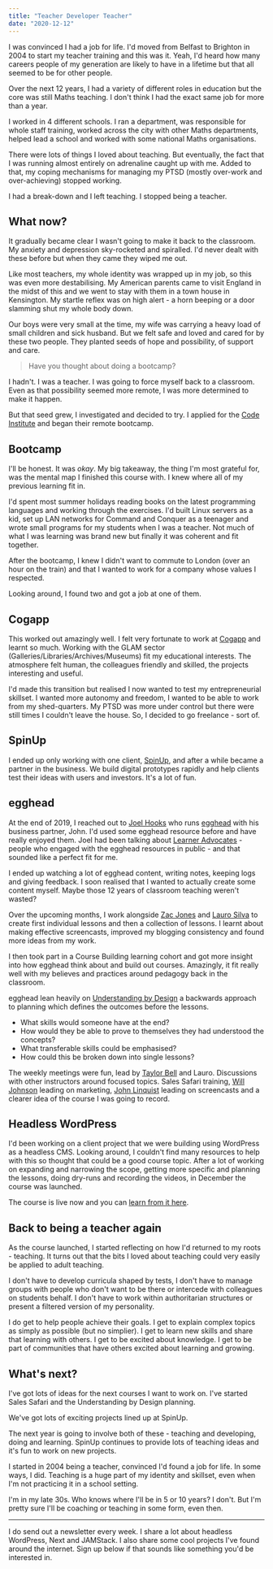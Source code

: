 ```yaml
---
title: "Teacher Developer Teacher"
date: "2020-12-12"
---
```


I was convinced I had a job for life. I'd moved from Belfast to Brighton in 2004 to start my teacher training and this was it. Yeah, I'd heard how many careers people of my generation are likely to have in a lifetime but that all seemed to be for other people.

Over the next 12 years, I had a variety of different roles in education but the core was still Maths teaching. I don't think I had the exact same job for more than a year.

I worked in 4 different schools. I ran a department, was responsible for whole staff training, worked across the city with other Maths departments, helped lead a school and worked with some national Maths organisations.

There were lots of things I loved about teaching. But eventually, the fact that I was running almost entirely on adrenaline caught up with me. Added to that, my coping mechanisms for managing my PTSD (mostly over-work and over-achieving) stopped working.

I had a break-down and I left teaching. I stopped being a teacher.

## What now?

It gradually became clear I wasn't going to make it back to the classroom. My anxiety and depression sky-rocketed and spiralled. I'd never dealt with these before but when they came they wiped me out.

Like most teachers, my whole identity was wrapped up in my job, so this was even more destabilising. My American parents came to visit England in the midst of this and we went to stay with them in a town house in Kensington. My startle reflex was on high alert - a horn beeping or a door slamming shut my whole body down.

Our boys were very small at the time, my wife was carrying a heavy load of small children and sick husband. But we felt safe and loved and cared for by these two people. They planted seeds of hope and possibility, of support and care.

> Have you thought about doing a bootcamp?

I hadn't. I was a teacher. I was going to force myself back to a classroom. Even as that possibility seemed more remote, I was more determined to make it happen.

But that seed grew, I investigated and decided to try. I applied for the [Code Institute](https://codeinstitute.net/) and began their remote bootcamp.

## Bootcamp

I'll be honest. It was _okay_. My big takeaway, the thing I'm most grateful for, was the mental map I finished this course with. I knew where all of my previous learning fit in.

I'd spent most summer holidays reading books on the latest programming languages and working through the exercises. I'd built Linux servers as a kid, set up LAN networks for Command and Conquer as a teenager and wrote small programs for my students when I was a teacher. Not much of what I was learning was brand new but finally it was coherent and fit together.

After the bootcamp, I knew I didn't want to commute to London (over an hour on the train) and that I wanted to work for a company whose values I respected.

Looking around, I found two and got a job at one of them.

## Cogapp

This worked out amazingly well. I felt very fortunate to work at [Cogapp](https://www.cogapp.com) and learnt so much. Working with the GLAM sector (Galleries/Libraries/Archives/Museums) fit my educational interests. The atmosphere felt human, the colleagues friendly and skilled, the projects interesting and useful.

I'd made this transition but realised I now wanted to test my entrepreneurial skillset. I wanted more autonomy and freedom, I wanted to be able to work from my shed-quarters. My PTSD was more under control but there were still times I couldn't leave the house. So, I decided to go freelance - sort of.

## SpinUp

I ended up only working with one client, [SpinUp](https://spin-up.io), and after a while became a partner in the business. We build digital prototypes rapidly and help clients test their ideas with users and investors. It's a lot of fun.

## egghead

At the end of 2019, I reached out to [Joel Hooks](https://twitter.com/jhooks) who runs [egghead](https://egghead.io) with his business partner, John. I'd used some egghead resource before and have really enjoyed them. Joel had been talking about [Learner Advocates](https://howtoegghead.com/advocate/) - people who engaged with the egghead resources in public - and that sounded like a perfect fit for me.

I ended up watching a lot of egghead content, writing notes, keeping logs and giving feedback. I soon realised that I wanted to actually create some content myself. Maybe those 12 years of classroom teaching weren't wasted?

Over the upcoming months, I work alongside [Zac Jones](https://twitter.com/zacjones93) and [Lauro Silva](https://twitter.com/laurosilvacom) to create first individual lessons and then a collection of lessons. I learnt about making effective screencasts, improved my blogging consistency and found more ideas from my work.

I then took part in a Course Building learning cohort and got more insight into how egghead think about and build out courses. Amazingly, it fit really well with my believes and practices around pedagogy back in the classroom.

egghead lean heavily on [Understanding by Design](https://cft.vanderbilt.edu/guides-sub-pages/understanding-by-design/) a backwards approach to planning which defines the outcomes before the lessons.

- What skills would someone have at the end?
- How would they be able to prove to themselves they had understood the concepts?
- What transferable skills could be emphasised?
- How could this be broken down into single lessons?

The weekly meetings were fun, lead by [Taylor Bell](https://twitter.com/taylorbell) and Lauro. Discussions with other instructors around focused topics. Sales Safari training, [Will Johnson](https://twitter.com/willjohnsonio) leading on marketing, [John Linquist](https://twitter.com/johnlindquist) leading on screencasts and a clearer idea of the course I was going to record.

## Headless WordPress

I'd been working on a client project that we were building using WordPress as a headless CMS. Looking around, I couldn't find many resources to help with this so thought that could be a good course topic. After a lot of working on expanding and narrowing the scope, getting more specific and planning the lessons, doing dry-runs and recording the videos, in December the course was launched.

The course is live now and you can [learn from it here](https://egghead.io/playlists/headless-wordpress-4a14).

## Back to being a teacher again

As the course launched, I started reflecting on how I'd returned to my roots - teaching. It turns out that the bits I loved about teaching could very easily be applied to adult teaching.

I don't have to develop curricula shaped by tests, I don't have to manage groups with people who don't want to be there or intercede with colleagues on students behalf. I don't have to work within authoritarian structures or present a filtered version of my personality.

I do get to help people achieve their goals. I get to explain complex topics as simply as possible (but no simplier). I get to learn new skills and share that learning with others. I get to be excited about knowledge. I get to be part of communities that have others excited about learning and growing.

## What's next?

I've got lots of ideas for the next courses I want to work on. I've started Sales Safari and the Understanding by Design planning.

We've got lots of exciting projects lined up at SpinUp.

The next year is going to involve both of these - teaching and developing, doing and learning. SpinUp continues to provide lots of teaching ideas and it's fun to work on new projects.

I started in 2004 being a teacher, convinced I'd found a job for life. In some ways, I did. Teaching is a huge part of my identity and skillset, even when I'm not practicing it in a school setting.

I'm in my late 30s. Who knows where I'll be in 5 or 10 years? I don't. But I'm pretty sure I'll be coaching or teaching in some form, even then.

* * *

I do send out a newsletter every week. I share a lot about headless WordPress, Next and JAMStack. I also share some cool projects I've found around the internet. Sign up below if that sounds like something you'd be interested in.
